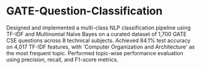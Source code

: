 # GATE-Question-Classification
Designed and implemented a multi-class NLP classification pipeline using TF-IDF and Multinomial Naïve Bayes on a curated dataset of 1,700 GATE CSE questions across 8 technical subjects. Achieved 84.1% test accuracy on 4,017 TF-IDF features, with 'Computer Organization and Architecture' as the most frequent topic. Performed topic-wise performance evaluation using precision, recall, and F1-score metrics.
